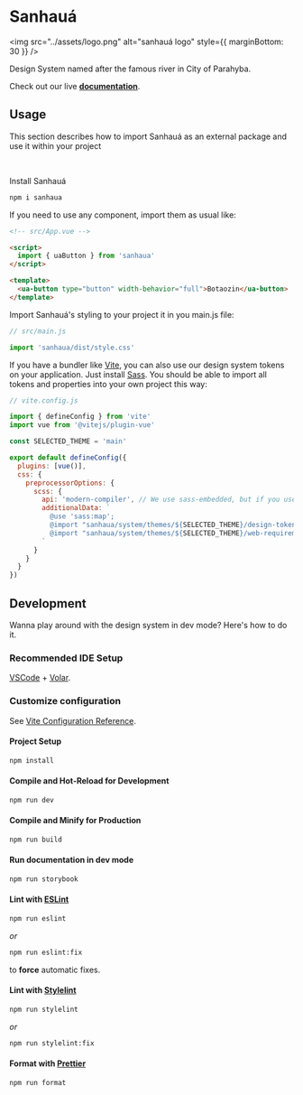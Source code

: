 # Sanhauá

<img src="../assets/logo.png" alt="sanhauá logo" style={{ marginBottom: 30 }} />

Design System named after the famous river in City of Parahyba.

Check out our live **[documentation](https://fpcoutinho.github.io/sanhaua/)**.

## Usage

This section describes how to import Sanhauá as an external package and use it within your project

<br>

Install Sanhauá

```sh
npm i sanhaua
```

If you need to use any component, import them as usual like:

```html
<!-- src/App.vue -->

<script>
  import { uaButton } from 'sanhaua'
</script>

<template>
  <ua-button type="button" width-behavior="full">Botaozin</ua-button>
</template>
```

Import Sanhauá's styling to your project it in you main.js file:

```js
// src/main.js

import 'sanhaua/dist/style.css'
```

If you have a bundler like [Vite](https://vitejs.dev), you can also use our design system tokens on your application. Just install [Sass](https://sass-lang.com/).
You should be able to import all tokens and properties into your own project this way:

```js
// vite.config.js

import { defineConfig } from 'vite'
import vue from '@vitejs/plugin-vue'

const SELECTED_THEME = 'main'

export default defineConfig({
  plugins: [vue()],
  css: {
    preprocessorOptions: {
      scss: {
        api: 'modern-compiler', // We use sass-embedded, but if you use normal sass, just replace this with 'modern'
        additionalData: `
          @use 'sass:map';
          @import "sanhaua/system/themes/${SELECTED_THEME}/design-tokens/design-tokens.scss";
          @import "sanhaua/system/themes/${SELECTED_THEME}/web-requirements/web-requirements.scss";
        `
      }
    }
  }
})
```

## Development

Wanna play around with the design system in dev mode? Here's how to do it.

### Recommended IDE Setup

[VSCode](https://code.visualstudio.com/) + [Volar](https://marketplace.visualstudio.com/items?itemName=Vue.volar).

### Customize configuration

See [Vite Configuration Reference](https://vitejs.dev/config/).

#### Project Setup

```sh
npm install
```

#### Compile and Hot-Reload for Development

```sh
npm run dev
```

#### Compile and Minify for Production

```sh
npm run build
```

#### Run documentation in dev mode

```sh
npm run storybook
```

#### Lint with [ESLint](https://eslint.org/)

```sh
npm run eslint
```

_or_

```sh
npm run eslint:fix
```

to **force** automatic fixes.

#### Lint with [Stylelint](https://stylelint.io/)

```sh
npm run stylelint
```

_or_

```sh
npm run stylelint:fix
```

#### Format with [Prettier](https://prettier.io/)

```sh
npm run format
```
